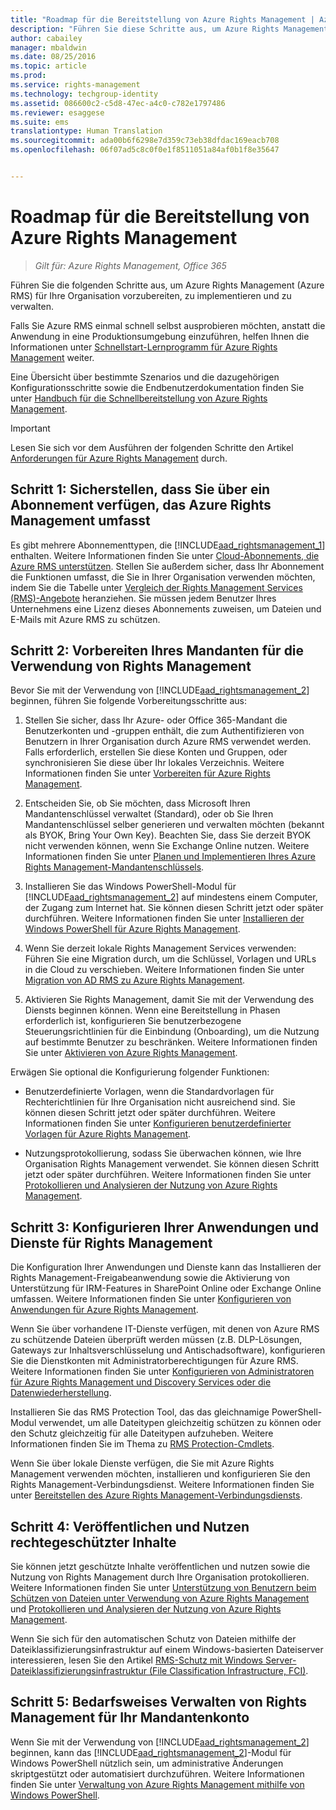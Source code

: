 ```yaml
---
title: "Roadmap für die Bereitstellung von Azure Rights Management | Azure RMS"
description: "Führen Sie diese Schritte aus, um Azure Rights Management (Azure RMS) für Ihre Organisation vorzubereiten, zu implementieren und zu verwalten."
author: cabailey
manager: mbaldwin
ms.date: 08/25/2016
ms.topic: article
ms.prod: 
ms.service: rights-management
ms.technology: techgroup-identity
ms.assetid: 086600c2-c5d8-47ec-a4c0-c782e1797486
ms.reviewer: esaggese
ms.suite: ems
translationtype: Human Translation
ms.sourcegitcommit: ada00b6f6298e7d359c73eb38dfdac169eacb708
ms.openlocfilehash: 06f07ad5c8c0f0e1f8511051a84af0b1f8e35647


---
```


# Roadmap für die Bereitstellung von Azure Rights Management

>*Gilt für: Azure Rights Management, Office 365*

Führen Sie die folgenden Schritte aus, um Azure Rights Management (Azure RMS) für Ihre Organisation vorzubereiten, zu implementieren und zu verwalten.

Falls Sie Azure RMS einmal schnell selbst ausprobieren möchten, anstatt die Anwendung in eine Produktionsumgebung einzuführen, helfen Ihnen die Informationen unter [Schnellstart-Lernprogramm für Azure Rights Management](../get-started/quick-start-tutorial.md) weiter.

Eine Übersicht über bestimmte Szenarios und die dazugehörigen Konfigurationsschritte sowie die Endbenutzerdokumentation finden Sie unter [Handbuch für die Schnellbereitstellung von Azure Rights Management](../get-started/rapid-deployment-guide.md).

> [!IMPORTANT]
> Lesen Sie sich vor dem Ausführen der folgenden Schritte den Artikel [Anforderungen für Azure Rights Management](../get-started/requirements-azure-rms.md) durch.

## Schritt 1: Sicherstellen, dass Sie über ein Abonnement verfügen, das Azure Rights Management umfasst
Es gibt mehrere Abonnementtypen, die [!INCLUDE[aad_rightsmanagement_1](../includes/aad_rightsmanagement_1_md.md)] enthalten. Weitere Informationen finden Sie unter [Cloud-Abonnements, die Azure RMS unterstützen](../get-started/requirements-subscriptions.md). Stellen Sie außerdem sicher, dass Ihr Abonnement die Funktionen umfasst, die Sie in Ihrer Organisation verwenden möchten, indem Sie die Tabelle unter [Vergleich der Rights Management Services (RMS)-Angebote](https://technet.microsoft.com/dn858608) heranziehen. Sie müssen jedem Benutzer Ihres Unternehmens eine Lizenz dieses Abonnements zuweisen, um Dateien und E-Mails mit Azure RMS zu schützen.

## Schritt 2: Vorbereiten Ihres Mandanten für die Verwendung von Rights Management
Bevor Sie mit der Verwendung von [!INCLUDE[aad_rightsmanagement_2](../includes/aad_rightsmanagement_2_md.md)] beginnen, führen Sie folgende Vorbereitungsschritte aus:

1.  Stellen Sie sicher, dass Ihr Azure- oder Office 365-Mandant die Benutzerkonten und -gruppen enthält, die zum Authentifizieren von Benutzern in Ihrer Organisation durch Azure RMS verwendet werden. Falls erforderlich, erstellen Sie diese Konten und Gruppen, oder synchronisieren Sie diese über Ihr lokales Verzeichnis. Weitere Informationen finden Sie unter [Vorbereiten für Azure Rights Management](prepare.md).

2.  Entscheiden Sie, ob Sie möchten, dass Microsoft Ihren Mandantenschlüssel verwaltet (Standard), oder ob Sie Ihren Mandantenschlüssel selber generieren und verwalten möchten (bekannt als BYOK, Bring Your Own Key). Beachten Sie, dass Sie derzeit BYOK nicht verwenden können, wenn Sie Exchange Online nutzen. Weitere Informationen finden Sie unter [Planen und Implementieren Ihres Azure Rights Management-Mandantenschlüssels](plan-implement-tenant-key.md).

3.  Installieren Sie das Windows PowerShell-Modul für [!INCLUDE[aad_rightsmanagement_2](../includes/aad_rightsmanagement_2_md.md)] auf mindestens einem Computer, der Zugang zum Internet hat. Sie können diesen Schritt jetzt oder später durchführen. Weitere Informationen finden Sie unter [Installieren der Windows PowerShell für Azure Rights Management](../deploy-use/install-powershell.md).

4.  Wenn Sie derzeit lokale Rights Management Services verwenden: Führen Sie eine Migration durch, um die Schlüssel, Vorlagen und URLs in die Cloud zu verschieben. Weitere Informationen finden Sie unter [Migration von AD RMS zu Azure Rights Management](migrate-from-ad-rms-to-azure-rms.md).

5.  Aktivieren Sie Rights Management, damit Sie mit der Verwendung des Diensts beginnen können. Wenn eine Bereitstellung in Phasen erforderlich ist, konfigurieren Sie benutzerbezogene Steuerungsrichtlinien für die Einbindung (Onboarding), um die Nutzung auf bestimmte Benutzer zu beschränken. Weitere Informationen finden Sie unter [Aktivieren von Azure Rights Management](../deploy-use/activate-service.md).

Erwägen Sie optional die Konfigurierung folgender Funktionen:

-   Benutzerdefinierte Vorlagen, wenn die Standardvorlagen für Rechterichtlinien für Ihre Organisation nicht ausreichend sind. Sie können diesen Schritt jetzt oder später durchführen. Weitere Informationen finden Sie unter [Konfigurieren benutzerdefinierter Vorlagen für Azure Rights Management](../deploy-use/configure-custom-templates.md).

-   Nutzungsprotokollierung, sodass Sie überwachen können, wie Ihre Organisation Rights Management verwendet. Sie können diesen Schritt jetzt oder später durchführen. Weitere Informationen finden Sie unter [Protokollieren und Analysieren der Nutzung von Azure Rights Management](../deploy-use/log-analyze-usage.md).

## Schritt 3: Konfigurieren Ihrer Anwendungen und Dienste für Rights Management
Die Konfiguration Ihrer Anwendungen und Dienste kann das Installieren der Rights Management-Freigabeanwendung sowie die Aktivierung von Unterstützung für IRM-Features in SharePoint Online oder Exchange Online umfassen. Weitere Informationen finden Sie unter [Konfigurieren von Anwendungen für Azure Rights Management](../deploy-use/configure-applications.md).

Wenn Sie über vorhandene IT-Dienste verfügen, mit denen von Azure RMS zu schützende Dateien überprüft werden müssen (z.B. DLP-Lösungen, Gateways zur Inhaltsverschlüsselung und Antischadsoftware), konfigurieren Sie die Dienstkonten mit Administratorberechtigungen für Azure RMS. Weitere Informationen finden Sie unter [Konfigurieren von Administratoren für Azure Rights Management und Discovery Services oder die Datenwiederherstellung](../deploy-use/configure-super-users.md).

Installieren Sie das RMS Protection Tool, das das gleichnamige PowerShell-Modul verwendet, um alle Dateitypen gleichzeitig schützen zu können oder den Schutz gleichzeitig für alle Dateitypen aufzuheben. Weitere Informationen finden Sie im Thema zu [RMS Protection-Cmdlets](https://msdn.microsoft.com/library/mt433195.aspx).

Wenn Sie über lokale Dienste verfügen, die Sie mit Azure Rights Management verwenden möchten, installieren und konfigurieren Sie den Rights Management-Verbindungsdienst. Weitere Informationen finden Sie unter [Bereitstellen des Azure Rights Management-Verbindungsdiensts](../deploy-use/deploy-rms-connector.md).

## Schritt 4: Veröffentlichen und Nutzen rechtegeschützter Inhalte
Sie können jetzt geschützte Inhalte veröffentlichen und nutzen sowie die Nutzung von Rights Management durch Ihre Organisation protokollieren. Weitere Informationen finden Sie unter [Unterstützung von Benutzern beim Schützen von Dateien unter Verwendung von Azure Rights Management](../deploy-use/help-users.md) und [Protokollieren und Analysieren der Nutzung von Azure Rights Management](../deploy-use/log-analyze-usage.md).

Wenn Sie sich für den automatischen Schutz von Dateien mithilfe der Dateiklassifizierungsinfrastruktur auf einem Windows-basierten Dateiserver interessieren, lesen Sie den Artikel [RMS-Schutz mit Windows Server-Dateiklassifizierungsinfrastruktur (File Classification Infrastructure, FCI)](../rms-client/configure-fci.md).

## Schritt 5: Bedarfsweises Verwalten von Rights Management für Ihr Mandantenkonto
Wenn Sie mit der Verwendung von [!INCLUDE[aad_rightsmanagement_2](../includes/aad_rightsmanagement_2_md.md)] beginnen, kann das [!INCLUDE[aad_rightsmanagement_2](../includes/aad_rightsmanagement_2_md.md)]-Modul für Windows PowerShell nützlich sein, um administrative Änderungen skriptgestützt oder automatisiert durchzuführen. Weitere Informationen finden Sie unter [Verwaltung von Azure Rights Management mithilfe von Windows PowerShell](../deploy-use/administer-powershell.md).





<!--HONumber=Aug16_HO4-->


